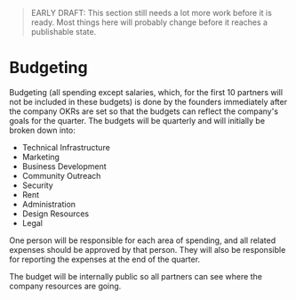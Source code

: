 > EARLY DRAFT: This section still needs a lot more work before it is ready. Most things here will probably change before it reaches a publishable state.

# Budgeting

Budgeting (all spending except salaries, which, for the first 10 partners will not be included in these budgets) is done by the founders immediately after the company OKRs are set so that the budgets can reflect the company's goals for the quarter. The budgets will be quarterly and will initially be broken down into:

* Technical Infrastructure
* Marketing
* Business Development
* Community Outreach
* Security
* Rent
* Administration
* Design Resources
* Legal

One person will be responsible for each area of spending, and all related expenses should be approved by that person. They will also be responsible for reporting the expenses at the end of the quarter.

The budget will be internally public so all partners can see where the company resources are going.
